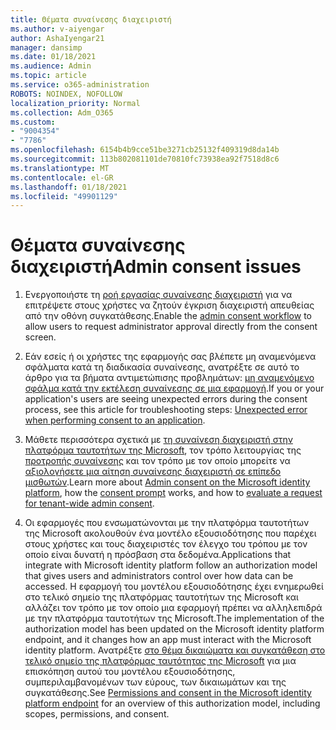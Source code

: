 ```yaml
---
title: Θέματα συναίνεσης διαχειριστή
ms.author: v-aiyengar
author: AshaIyengar21
manager: dansimp
ms.date: 01/18/2021
ms.audience: Admin
ms.topic: article
ms.service: o365-administration
ROBOTS: NOINDEX, NOFOLLOW
localization_priority: Normal
ms.collection: Adm_O365
ms.custom:
- "9004354"
- "7786"
ms.openlocfilehash: 6154b4b9cce51be3271cb25132f409319d8da14b
ms.sourcegitcommit: 113b802081101de70810fc73938ea92f7518d8c6
ms.translationtype: MT
ms.contentlocale: el-GR
ms.lasthandoff: 01/18/2021
ms.locfileid: "49901129"
---
```

# <a name="admin-consent-issues"></a><span data-ttu-id="dd63c-102">Θέματα συναίνεσης διαχειριστή</span><span class="sxs-lookup"><span data-stu-id="dd63c-102">Admin consent issues</span></span>

1. <span data-ttu-id="dd63c-103">Ενεργοποιήστε τη [ροή εργασίας συναίνεσης διαχειριστή](https://docs.microsoft.com/azure/active-directory/manage-apps/configure-admin-consent-workflow) για να επιτρέψετε στους χρήστες να ζητούν έγκριση διαχειριστή απευθείας από την οθόνη συγκατάθεσης.</span><span class="sxs-lookup"><span data-stu-id="dd63c-103">Enable the [admin consent workflow](https://docs.microsoft.com/azure/active-directory/manage-apps/configure-admin-consent-workflow) to allow users to request administrator approval directly from the consent screen.</span></span>

1. <span data-ttu-id="dd63c-104">Εάν εσείς ή οι χρήστες της εφαρμογής σας βλέπετε μη αναμενόμενα σφάλματα κατά τη διαδικασία συναίνεσης, ανατρέξτε σε αυτό το άρθρο για τα βήματα αντιμετώπισης προβλημάτων: [μη αναμενόμενο σφάλμα κατά την εκτέλεση συναίνεσης σε μια εφαρμογή](https://docs.microsoft.com/azure/active-directory/manage-apps/application-sign-in-unexpected-user-consent-error).</span><span class="sxs-lookup"><span data-stu-id="dd63c-104">If you or your application's users are seeing unexpected errors during the consent process, see this article for troubleshooting steps: [Unexpected error when performing consent to an application](https://docs.microsoft.com/azure/active-directory/manage-apps/application-sign-in-unexpected-user-consent-error).</span></span>

1. <span data-ttu-id="dd63c-105">Μάθετε περισσότερα σχετικά με [τη συναίνεση διαχειριστή στην πλατφόρμα ταυτοτήτων της Microsoft](https://docs.microsoft.com/azure/active-directory/develop/v2-admin-consent), τον τρόπο λειτουργίας της [προτροπής συναίνεσης](https://docs.microsoft.com/azure/active-directory/develop/v2-admin-consent) και τον τρόπο με τον οποίο μπορείτε να [αξιολογήσετε μια αίτηση συναίνεσης διαχειριστή σε επίπεδο μισθωτών](https://docs.microsoft.com/azure/active-directory/manage-apps/manage-consent-requests#evaluating-a-request-for-tenant-wide-admin-consent).</span><span class="sxs-lookup"><span data-stu-id="dd63c-105">Learn more about [Admin consent on the Microsoft identity platform](https://docs.microsoft.com/azure/active-directory/develop/v2-admin-consent), how the [consent prompt](https://docs.microsoft.com/azure/active-directory/develop/v2-admin-consent) works, and how to [evaluate a request for tenant-wide admin consent](https://docs.microsoft.com/azure/active-directory/manage-apps/manage-consent-requests#evaluating-a-request-for-tenant-wide-admin-consent).</span></span>

1. <span data-ttu-id="dd63c-106">Οι εφαρμογές που ενσωματώνονται με την πλατφόρμα ταυτοτήτων της Microsoft ακολουθούν ένα μοντέλο εξουσιοδότησης που παρέχει στους χρήστες και τους διαχειριστές τον έλεγχο του τρόπου με τον οποίο είναι δυνατή η πρόσβαση στα δεδομένα.</span><span class="sxs-lookup"><span data-stu-id="dd63c-106">Applications that integrate with Microsoft identity platform follow an authorization model that gives users and administrators control over how data can be accessed.</span></span> <span data-ttu-id="dd63c-107">Η εφαρμογή του μοντέλου εξουσιοδότησης έχει ενημερωθεί στο τελικό σημείο της πλατφόρμας ταυτοτήτων της Microsoft και αλλάζει τον τρόπο με τον οποίο μια εφαρμογή πρέπει να αλληλεπιδρά με την πλατφόρμα ταυτοτήτων της Microsoft.</span><span class="sxs-lookup"><span data-stu-id="dd63c-107">The implementation of the authorization model has been updated on the Microsoft identity platform endpoint, and it changes how an app must interact with the Microsoft identity platform.</span></span> <span data-ttu-id="dd63c-108">Ανατρέξτε [στο θέμα δικαιώματα και συγκατάθεση στο τελικό σημείο της πλατφόρμας ταυτότητας της Microsoft](https://docs.microsoft.com/azure/active-directory/manage-apps/manage-consent-requests#evaluating-a-request-for-tenant-wide-admin-consent) για μια επισκόπηση αυτού του μοντέλου εξουσιοδότησης, συμπεριλαμβανομένων των εύρους, των δικαιωμάτων και της συγκατάθεσης.</span><span class="sxs-lookup"><span data-stu-id="dd63c-108">See [Permissions and consent in the Microsoft identity platform endpoint](https://docs.microsoft.com/azure/active-directory/manage-apps/manage-consent-requests#evaluating-a-request-for-tenant-wide-admin-consent) for an overview of this authorization model, including scopes, permissions, and consent.</span></span>